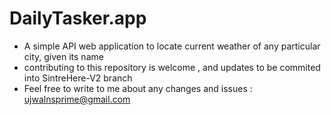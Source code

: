 # DailyTasker.app
* A simple API web application to locate current weather of any particular city, given its name 
* contributing to this repository is welcome , and updates to be commited into SintreHere-V2 branch
* Feel free to write to me about any changes and issues : ujwalnsprime@gmail.com
  
